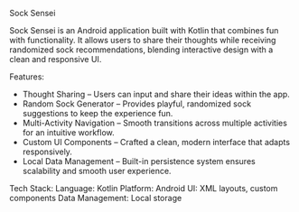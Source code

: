 Sock Sensei

Sock Sensei is an Android application built with Kotlin that combines fun with functionality. It allows users to share their thoughts while receiving randomized sock recommendations, blending interactive design with a clean and responsive UI.

Features:
- Thought Sharing – Users can input and share their ideas within the app.
- Random Sock Generator – Provides playful, randomized sock suggestions to keep the experience fun.
- Multi-Activity Navigation – Smooth transitions across multiple activities for an intuitive workflow.
- Custom UI Components – Crafted a clean, modern interface that adapts responsively.
- Local Data Management – Built-in persistence system ensures scalability and smooth user experience.

Tech Stack:
  Language: Kotlin
  Platform: Android
  UI: XML layouts, custom components
  Data Management: Local storage
